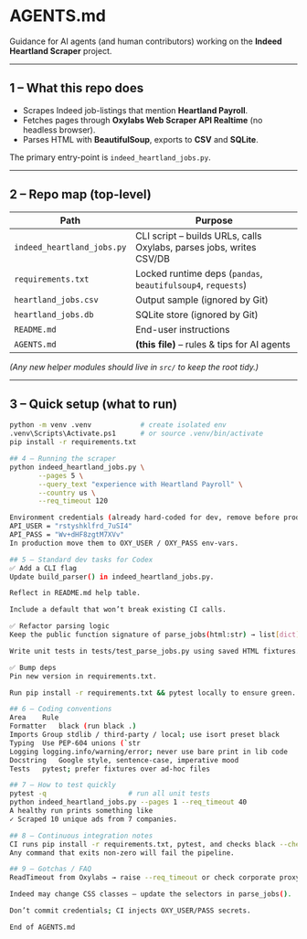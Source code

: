 # AGENTS.md  
Guidance for AI agents (and human contributors) working on the **Indeed Heartland Scraper** project.

---

## 1 – What this repo does
* Scrapes Indeed job-listings that mention **Heartland Payroll**.  
* Fetches pages through **Oxylabs Web Scraper API Realtime** (no headless browser).  
* Parses HTML with **BeautifulSoup**, exports to **CSV** and **SQLite**.

The primary entry-point is `indeed_heartland_jobs.py`.

---

## 2 – Repo map (top-level)
| Path | Purpose |
|------|---------|
| `indeed_heartland_jobs.py` | CLI script – builds URLs, calls Oxylabs, parses jobs, writes CSV/DB |
| `requirements.txt`         | Locked runtime deps (`pandas`, `beautifulsoup4`, `requests`) |
| `heartland_jobs.csv`       | Output sample (ignored by Git) |
| `heartland_jobs.db`        | SQLite store (ignored by Git) |
| `README.md`                | End-user instructions |
| `AGENTS.md`                | **(this file)** – rules & tips for AI agents |

*(Any new helper modules should live in `src/` to keep the root tidy.)*

---

## 3 – Quick setup (what to run)
```bash
python -m venv .venv            # create isolated env
.venv\Scripts\Activate.ps1      # or source .venv/bin/activate
pip install -r requirements.txt

## 4 – Running the scraper
python indeed_heartland_jobs.py \
       --pages 5 \
       --query_text "experience with Heartland Payroll" \
       --country us \
       --req_timeout 120

Environment credentials (already hard-coded for dev, remove before prod!):
API_USER = "rstyshklfrd_7uSI4"
API_PASS = "Wv+dHF8zgtM7XVv"
In production move them to OXY_USER / OXY_PASS env-vars.

## 5 – Standard dev tasks for Codex
✅ Add a CLI flag
Update build_parser() in indeed_heartland_jobs.py.

Reflect in README.md help table.

Include a default that won’t break existing CI calls.

✅ Refactor parsing logic
Keep the public function signature of parse_jobs(html:str) → list[dict].

Write unit tests in tests/test_parse_jobs.py using saved HTML fixtures.

✅ Bump deps
Pin new version in requirements.txt.

Run pip install -r requirements.txt && pytest locally to ensure green.

## 6 – Coding conventions
Area	Rule
Formatter	black (run black .)
Imports	Group stdlib / third-party / local; use isort preset black
Typing	Use PEP-604 unions (`str
Logging	logging.info/warning/error; never use bare print in lib code
Docstring	Google style, sentence-case, imperative mood
Tests	pytest; prefer fixtures over ad-hoc files

## 7 – How to test quickly
pytest -q                    # run all unit tests
python indeed_heartland_jobs.py --pages 1 --req_timeout 40
A healthy run prints something like
✓ Scraped 10 unique ads from 7 companies.

## 8 – Continuous integration notes
CI runs pip install -r requirements.txt, pytest, and checks black --check ..
Any command that exits non-zero will fail the pipeline.

## 9 – Gotchas / FAQ
ReadTimeout from Oxylabs → raise --req_timeout or check corporate proxy bypass.

Indeed may change CSS classes – update the selectors in parse_jobs().

Don’t commit credentials; CI injects OXY_USER/PASS secrets.

End of AGENTS.md